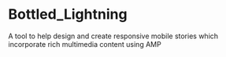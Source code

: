 # Bottled_Lightning
A tool to help design and create responsive mobile stories which incorporate rich multimedia content using AMP
